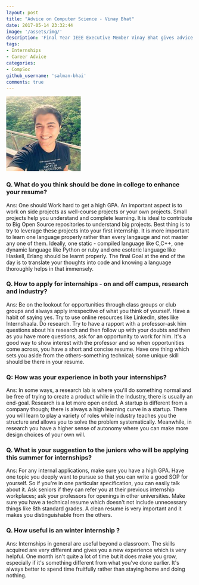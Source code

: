 ```yaml
---
layout: post
title: "Advice on Computer Science - Vinay Bhat"
date: 2017-05-14 23:32:44
image: '/assets/img/'
description: 'Final Year IEEE Executive Member Vinay Bhat gives advice on how to apply and look out for internships.'
tags:
- Internships
- Career Advice
categories:
- CompSoc
github_username: 'salman-bhai'
comments: true
---
```


![Vinay Bhat](/gyan/assets/img/authors/vinay_bhat.jpg)

### Q. What do you think should be done in college to enhance your resume?

Ans: One should Work hard to get a high GPA. An important aspect is to work on side projects as well-course projects or your own projects. Small projects help you understand and complete learning. 
It is ideal to contribute to Big Open Source repositories to understand big projects. 
Best thing is to try to leverage these projects into your first internship. 
It is more important to learn one language properly rather than every langauge and not master any one of them.
Ideally, one static - compiled language like C,C++,  one dynamic language like Python or ruby and one esoteric language like Haskell, Erlang should be learnt properly. 
The final Goal at the end of the day is to translate your thoughts into code and knowing a language thoroughly helps in that immensely.


### Q. How to apply for internships - on and off campus, research and industry?

Ans: Be on the lookout for opportunities through class groups or club groups and always apply irrespective of what you think of yourself. Have a habit of saying yes. 
Try to use online resources like LinkedIn, sites like Internshaala. 
Do research. Try to have a rapport with a professor-ask him questions about his research and then follow up with your doubts and then as you have more questions, ask for an opportunity to work for him. It's a good way to show interest with the professor and so when opportunities come across, you have a short and concise resume. Have one thing which sets you aside from the others-something technical; some unique skill should be there in your resume.


### Q: How was your experience in both your internships?

Ans: In some ways, a research lab is where you'll do something normal and be free of trying to create a product while in the Industry, there is usually an end-goal. Research is a lot more open ended. 
A startup is different from a company though; there is always a high learning curve in a startup. There you will learn to play a variety of roles while industry teaches you the structure and allows you to solve the problem systematically. 
Meanwhile, in research you have a higher sense of autonomy where you can make more design choices of your own will.

### Q. What is your suggestion to the juniors who will be applying this summer for internships?

Ans: For any internal applications, make sure you have a high GPA. Have one topic you deeply want to pursue so that you can write a good SOP for yourself. So if you're in one particular specification, you can easily talk about it. Ask seniors if they can refer you at their previous internship workplaces; ask your professors for openings in other universities. 
Make sure you have a technical resume which doesn't not include unnecessary things like 8th standard grades. A clean resume is very important and it makes you distinguishable from the others.

### Q. How useful is an winter internship ?

Ans: Internships in general are useful beyond a classroom. The skills acquired are very different and gives you a new experience which is very helpful. One month isn't quite a lot of time but it does make you grow, especially if it's something different from what you've done earlier. It's always better to spend time fruitfully rather than staying home and doing nothing.

